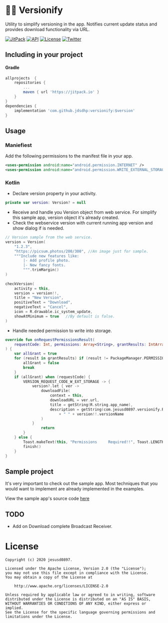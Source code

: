 💎⏫ Versionify
=======

Utility to simplify versioning in the app. Notifies current update status and provides download functionality via URL.

[![JitPack](https://jitpack.io/v/jdsdhp/versionify.svg)](https://jitpack.io/#jdsdhp/versionify) 
[![API](https://img.shields.io/badge/API-18%2B-red.svg?style=flat)](https://android-arsenal.com/api?level=18) 
[![License](https://img.shields.io/badge/License-MIT-blue.svg)](https://github.com/jdsdhp/versionify/blob/master/LICENSE) 
[![Twitter](https://img.shields.io/badge/Twitter-@jdsdhp-9C27B0.svg)](https://twitter.com/jdsdhp)

## Including in your project

#### Gradle

```gradle
allprojects  {
    repositories {
        ...
        maven { url 'https://jitpack.io' }
    }
}
dependencies {
    implementation 'com.github.jdsdhp:versionify:$version'
}
```

## Usage

### Maniefiest
Add the following permissions to the manifest file in your app.
```xml
<uses-permission android:name="android.permission.INTERNET" />
<uses-permission android:name="android.permission.WRITE_EXTERNAL_STORAGE" />
```

### Kotlin
- Declare version property in your activity.
```kotlin
private var version: Version? = null
```
- Receive and handle you Version object from web service. For simplify this sample app, version object it's already created.
- Check the webservice version with current running app version and show dialog if is needed.
```kotlin
// Version sample from the web service.
version = Version(
    "1.2.3",
    "https://picsum.photos/200/300", //An image just for sample.
    """Include new features like:
        |- Add profile photo.
        |- New fancy fonts.
        """.trimMargin()
)
        
checkVersion(
    activity = this,
    version = version!!,
    title = "New Version",
    positiveText = "Download",
    negativeText = "Cancel",
    icon = R.drawable.ic_system_update,
    showAtMinimum = true   //By default is false.
)
```
- Handle needed permission to write into storage.
```kotlin
override fun onRequestPermissionsResult(
    requestCode: Int, permissions: Array<String>, grantResults: IntArray
) {
    var allGrant = true
    for (result in grantResults) if (result != PackageManager.PERMISSION_GRANTED) {
        allGrant = false
        break
    }
    if (allGrant) when (requestCode) {
        VERSION_REQUEST_CODE_W_EXT_STORAGE -> {
            version?.let { ver ->
                downloadFile(
                    context = this,
                    downloadURL = ver.url,
                    title = getString(R.string.app_name),
                    description = getString(com.jesusd0897.versionify.R.string.version_downloading)
                        + " " + version!!.versionName
                )
            }
                return
        }
    } else {
        Toast.makeText(this, "Permissions     Required!!", Toast.LENGTH_LONG).show()
        finish()
    }
}
```

## Sample project

It's very important to check out the sample app. Most techniques that you would want to implement are already implemented in the examples.

View the sample app's source code [here](https://github.com/jdsdhp/versionify/tree/master/app)

## TODO
* Add on Download complete Broadcast Receiver.

License
=======

    Copyright (c) 2020 jesusd0897.
    
    Licensed under the Apache License, Version 2.0 (the "License");
    you may not use this file except in compliance with the License.
    You may obtain a copy of the License at
    
        http://www.apache.org/licenses/LICENSE-2.0
    
    Unless required by applicable law or agreed to in writing, software
    distributed under the License is distributed on an "AS IS" BASIS,
    WITHOUT WARRANTIES OR CONDITIONS OF ANY KIND, either express or implied.
    See the License for the specific language governing permissions and
    limitations under the License.

